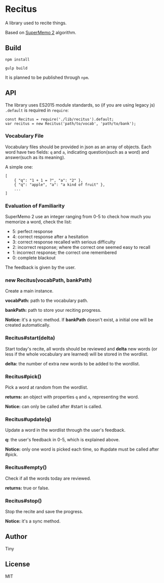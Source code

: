 # Recitus #

A library used to recite things.

Based on [SuperMemo 2](https://www.supermemo.com/english/ol/sm2.htm) algorithm.

## Build ##

    npm install

    gulp build

It is planned to be published through `npm`.

## API ##

The library uses ES2015 module standards, so (if you are using legacy js) `.default` is required in `require`:

    const Recitus = require('./lib/recitus').default;
    var recitus = new Recitus('path/to/vocab', 'path/to/bank');

### Vocabulary File ###

Vocabulary files should be provided in json as an array of objects. Each word have two fields: `q` and `a`, indicating question(such as a word) and answer(such as its meaning).

A simple one:

    [
        { "q": "1 + 1 = ?", "a": "2" },
        { "q": "apple", "a": "a kind of fruit" },
        ...
    ]

### Evaluation of Familiarity ###

SuperMemo 2 use an integer ranging from 0-5 to check how much you memorize a word, check the list:

- 5: perfect response
- 4: correct response after a hesitation
- 3: correct response recalled with serious difficulty
- 2: incorrect response; where the correct one seemed easy to recall
- 1: incorrect response; the correct one remembered
- 0:  complete blackout

The feedback is given by the user.

### new Recitus(vocabPath, bankPath) ###

Create a main instance.

__vocabPath:__ path to the vocabulary path.

__bankPath:__ path to store your reciting progress.

__Notice:__ it's a sync method. If __bankPath__ doesn't exist, a initial one will be created automatically.

### Recitus#start(delta) ###

Start today's recite, all words should be reviewed and __delta__ new words (or less if the whole vocabulary are learned) will be stored in the wordlist.

__delta:__ the number of extra new words to be added to the wordlist.

### Recitus#pick() ###

Pick a word at random from the wordlist.

__returns:__ an object with properties `q` and `a`, representing the word.

__Notice:__ can only be called after #start is called.

### Recitus#update(q) ###

Update a word in the wordlist through the user's feedback.

__q:__ the user's feedback in 0-5, which is explained above.

__Notice:__ only one word is picked each time, so #update must be called after #pick.

### Recitus#empty() ###

Check if all the words today are reviewed.

__returns:__ true or false.

### Recitus#stop() ###

Stop the recite and save the progress.

__Notice:__ it's a sync method.

## Author ##

Tiny

## License ##

MIT
